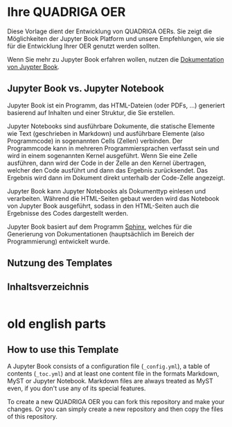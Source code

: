 # Ihre QUADRIGA OER

Diese Vorlage dient der Entwicklung von QUADRIGA OERs. Sie zeigt die Möglichkeiten der Jupyter Book Platform und unsere Empfehlungen, wie sie für die Entwicklung Ihrer OER genutzt werden sollten.

Wenn Sie mehr zu Jupyter Book erfahren wollen, nutzen die [Dokumentation von Juypter Book](https://jupyterbook.org).

## Jupyter Book vs. Jupyter Notebook

Jupyter Book ist ein Programm, das HTML-Dateien (oder PDFs, …) generiert basierend auf Inhalten und einer Struktur, die Sie erstellen.

Jupyter Notebooks sind ausführbare Dokumente, die statische Elemente wie Text (geschrieben in Markdown) und ausführbare Elemente (also Programmcode) in sogenannten Cells (Zellen) verbinden. Der Programmcode kann in mehreren Programmiersprachen verfasst sein und wird in einem sogenannten Kernel ausgeführt. Wenn Sie eine Zelle ausführen, dann wird der Code in der Zelle an den Kernel übertragen, welcher den Code ausführt und dann das Ergebnis zurücksendet. Das Ergebnis wird dann im Dokument direkt unterhalb der Code-Zelle angezeigt. 

Jupyter Book kann Jupyter Notebooks als Dokumenttyp einlesen und verarbeiten. Während die HTML-Seiten gebaut werden wird das Notebook von Jupyter Book ausgeführt, sodass in den HTML-Seiten auch die Ergebnisse des Codes dargestellt werden.

Jupyter Book basiert auf dem Programm [Sphinx](https://www.sphinx-doc.org/en/master/), welches für die Generierung von Dokumentationen (hauptsächlich im Bereich der Programmierung) entwickelt wurde.

## Nutzung des Templates

## Inhaltsverzeichnis

```{tableofcontents}
```

# old english parts

## How to use this Template
A Jupyter Book consists of a configuration file (`_config.yml`), a table of contents (`_toc.yml`) and at least one content file in the formats Markdown, MyST or Jupyter Notebook.  Markdown files are always treated as MyST even, if you don't use any of its special features.

To create a new QUADRIGA OER you can fork this repository and make your changes. Or you can simply create a new repository and then copy the files of this repository.


